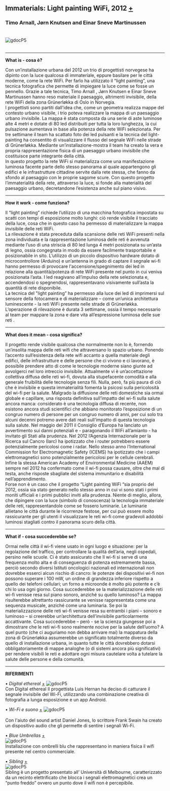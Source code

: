 
## Immaterials: Light painting WiFi, 2012 [+](http://www.designboom.com/design/immaterials-light-painting-wifi-by-timo-arnall-jorn-knutsen-einar-sneve-martinussen/)
### Timo Arnall, Jørn Knutsen and Einar Sneve Martinussen <br><br>
![gdocP5](http://i.imgur.com/ZiBAlGS.jpg)<br><br>

***

**What is - cosa è?**     
     
Con un’installazione urbana del 2012 un trio di progettisti norvegese ha dipinto con la luce qualcosa di immateriale, eppure basilare per le città moderne, come la rete WiFi.  Per farlo ha utilizzato il “light painting”, una tecnica fotografica che permette di impiegare la luce come se fosse un pennello. Grazie a tale tecnica, Timo Arnall , Jørn Knutsen e Einar Sneve Martinussen hanno reso materiale il paesaggio, altrimenti invisibile, della rete WiFi della zona Grünerløkka di Oslo in Norvegia.  
I progettisti sono partiti dall'idea che, come un geometra realizza mappe del contesto urbano visibile, i trio poteva realizzare la mappa di un paesaggio urbano invisibile. La mappa è stata composta da una serie di aste luminose alte 4 metri e dotate di 80 led distribuiti per tutta la loro lunghezza, la cui pulsazione aumentava in base alla potenza della rete WiFi selezionata. 
Per tre settimane il team ha scattato foto dei led pulsanti e la tecnica del light-painting ha consentito di visualizzare il flusso del segnale WiFi nelle strade di Grünerløkka. Mediante un’installazione-mostra il team ha creato la vera e propria rappresentazione fisica di un paesaggio urbano invisibile che costituisce parte integrante della città.   
In questo progetto la rete WiFi si materializza come una manifestazione luminosa facente parte dello stesso panorama al quale appartengono gli edifici e le infrastrutture cittadine servite dalla rete stessa, che fanno da sfondo al paesaggio con le proprie sagome scure. 
Con questo progetto l’immaterialità della rete, attraverso la luce, si fonde alla materialità del paesaggio urbano, decretandone l’esistenza anche sul piano visivo. 


***

**How it work - come funziona?**   
      
Il “light painting” richiede l’utilizzo di una macchina fotografica impostata su scatti con tempi di esposizione molto lunghi: ciò rende visibile il tracciato della luce, cosa che in questo caso ha permesso di materializzare  la mappa invisibile  delle reti WiFi.  
La rilevazione è stata preceduta dalla scansione delle reti WiFi presenti nella zona individuata e la rappresentazione luminosa delle reti è avvenuta mediante l’uso di una striscia di 80 led lunga 4 metri posizionata su un’asta di legno, ossia congegnata in modo da essere facilmente trasportabile e posizionabile in sito. 
L’utilizzo di un piccolo dispositivo hardware dotato di microcontrollore (Arduino) e un’antenna in grado di captare il segnale wi-fi hanno permesso di provocare l'accensione/spegnimento dei led in relazione alla quantità/potenza di rete WiFi presente nel punto in cui veniva posizionata l’asta. 
I led reagivano all’impulso della rete selezionata e, accendendosi o spegnendosi, rappresentavano visivamente sull’asta la quantità di rete disponibile.  
La tecnica del "light painting” ha permesso alla luce dei led di imprimersi sul sensore della fotocamera e di materializzare – come un’unica architettura luminescente - la reti WiFi presente nelle strade di Grünerløkka.  
L’operazione di rilevazione è durata 3 settimane, ossia il tempo necessario al team per mappare la zona e dare vita all’espressione luminosa delle sue reti .
  

***      

**What does it mean - cosa significa?**   

Il progetto rende visibile qualcosa che normalmente non lo è, fornendo un’insolita mappa delle reti wifi che attraversano lo spazio urbano. Ponendo l’accento sull’esistenza della rete wifi accanto a quella materiale degli edifici, delle infrastrutture e delle persone che ci vivono e ci lavorano, è possibile prendere atto di come le tecnologie moderne siano giunte ad avvolgerci nel loro intreccio invisibile. 
Attualmente vi è un’accettazione collettiva diffusa delle reti wi-fi, dovuta alla stupefacente comodità e alla generale fruibilità delle tecnologie senza fili.  Nulla, però, fa più paura di ciò che è invisibile e questa immaterialità fomenta la psicosi sulla  pericolosità del wi-fi per la salute.  Malgrado la diffusione delle reti domestiche sia ormai globale e capillare, una risposta definitiva sull’impatto del wi-fi sulla salute ancora manca: considerato è una tecnologia diffusa di recente, non esistono ancora studi scientifici che abbiano monitorato l’esposizione di un congruo numero di persone per un congruo numero di anni, per cui solo tra alcuni decenni potremo avere dati reali sull’impatto di questa tecnologia sulla salute. Nel maggio del 2011 il Consiglio d’Europa ha lanciato un avvertimento sui danni potenziali e - paragonando il WiFi all’amianto - ha invitato gli Stati alla prudenza. Nel 2012 l’Agenzia Internazionale per la Ricerca sul Cancro (Iarc) ha ipotizzato che i router potrebbero essere potenzialmente pericolosi come i radar. Nello stesso anno l’International Commission for Electromagnetic Safety (ICEMS) ha ipotizzato che i campi elettromagnetici sono potenzialmente pericolosi per le cellule cerebrali. Infine la stessa American Academy of Environmental Medicine (AAEM) sempre nel 2012 ha confermato come il wi-fi possa causare, oltre che mal di testa, anche risposte sbagliate del sistema immunitario e disabilità nell’apprendimento.   
Forse non è un caso che il progetto “Light painting WiFi “sia proprio del 2012, ossia sia stato generato nello stesso anno in cui vi sono stati i primi moniti ufficiali e i primi pubblici inviti alla prudenza. Niente di meglio, allora, che dipingere con la luce (simbolo di conoscenza) la tecnologia immateriale delle reti, rappresentandole come se fossero luminarie. Le luminarie allietano le città durante le ricorrenze festose, per cui può essere molto rassicurante per gli utenti il visualizzare le reti wi-fi come gradevoli addobbi luminosi stagliati contro il panorama scuro della città.


***
     
**What if - cosa succederebbe se?**   
    
Ormai nelle città il wi-fi viene usato in ogni luogo e situazione: per la regolazione del traffico, per controllare la qualità dell’aria, negli ospedali, persino nelle scuole. 
Ci è stato assicurato che Il wi-fi si serve di una frequenza molto alta e di conseguenza di potenza estremamente bassa, perciò secondo diversi Istituti oncologici nazionali ed internazionali non dovrebbe esserci alcun rischio di cancro: le potenze dei dispositivi wi-fi non possono superare i 100 mW, un ordine di grandezza inferiore rispetto a quello dei telefoni cellulari; un forno a microonde è molto più potente e c’è chi lo usa ogni giorno.
Cosa succederebbe se la materializzazione delle reti wi-fi venisse resa sul piano sonoro, anziché su quello luminoso? La mappa risulterebbe altrettanto rassicurante se venisse rappresentata come una sequenza musicale, anziché come una luminaria.  Se poi la materializzazione delle reti wi-fi venisse resa su entrambi i piani – sonoro e luminoso – si creerebbe un’architettura dell’invisibile particolarmente accattivante.
Cosa succederebbe – però - se la scienza giungesse poi a dimostrare che le reti wi-fi sono realmente nocive per la salute dell’uomo?
A quel punto (che ci auguriamo non debba arrivare mai) la mappatura della zona di Grünerløkka assumerebbe un significato totalmente diverso da quello di installazione urbana, in quanto tutte le città dovrebbero dotarsi obbligatoriamente di mappe analoghe (o di sistemi ancora più significativi) per rendere visibili le reti e adottare ogni misura cautelare volta a tutelare la salute delle persone e della comunità. 


------------

**RIFERIMENTI**
     
•	*Digital ethereal* [+](http://www.digitalethereal.com/)
![gdocP5](http://i.imgur.com/pzf7sUu.jpg)<br>
Con Digital ethereal Il progettista Luis Hernan ha deciso di catturare il segnale invisibile del Wi-Fi, 
utilizzando una combinazione creativa di fotografia a lunga esposizione e un app Android. 
    

•	*Wi-Fi e suono* [+](https://creators.vice.com/it/article/this-man-can-hear-wi-fi)
![gdocP5](http://i.imgur.com/pnBI17o.jpg)<br>  
Con l'aiuto del sound artist Daniel Jones, lo scrittore Frank Swain ha creato un dispositivo audio che gli permette 
di sentire i segnali Wi-Fi.  
 

•	*Blue Umbrellas* [+](http://designtaxi.com/news/361590/In-London-A-Giant-WiFi-Providing-Canopy-Made-Of-500-Blue-Umbrellas/)<br> 
![gdocP5](http://i.imgur.com/Zub7gon.jpg)<br>
Installazione con ombrelli blu che rappresentano in maniera fisica il wifi presente nel centro commerciale.



•	*Sibling* [+](https://www.dezeen.com/2013/11/11/siblings-wifi-blocking-onoff-installation-creates-a-disconnected-cold-spot/)<br>
![gdocP5](http://i.imgur.com/17FeUOY.jpg)<br>
Sibling è un progetto presentato all’ Università di Melbourne, caratterizzato da un recinto elettrificato che blocca i segnali elettromagnetici crea un “punto freddo” ovvero un punto dove il wifi non è percepibile.

